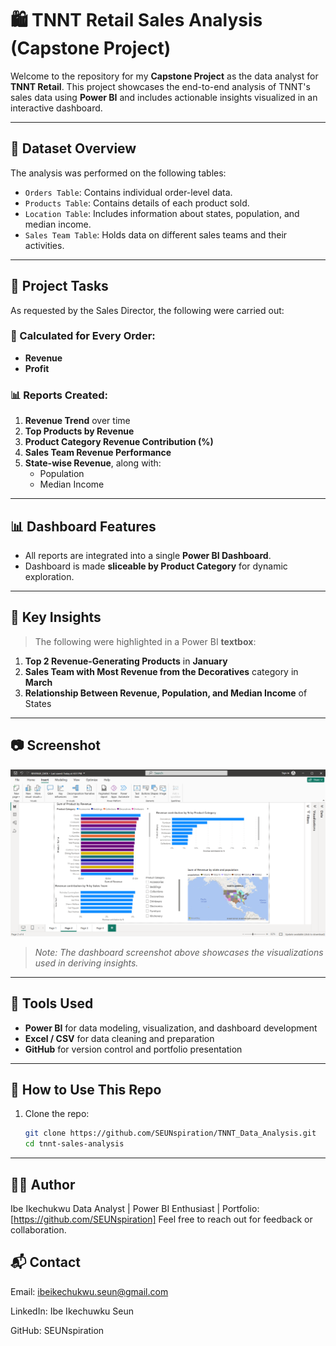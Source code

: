 # 🛍️ TNNT Retail Sales Analysis (Capstone Project)

Welcome to the repository for my **Capstone Project** as the data analyst for **TNNT Retail**. This project showcases the end-to-end analysis of TNNT's sales data using **Power BI** and includes actionable insights visualized in an interactive dashboard.

---

## 📁 Dataset Overview

The analysis was performed on the following tables:

- `Orders Table`: Contains individual order-level data.
- `Products Table`: Contains details of each product sold.
- `Location Table`: Includes information about states, population, and median income.
- `Sales Team Table`: Holds data on different sales teams and their activities.

---

## 🧮 Project Tasks

As requested by the Sales Director, the following were carried out:

### 🔢 Calculated for Every Order:

- **Revenue**
- **Profit**

### 📊 Reports Created:

1. **Revenue Trend** over time
2. **Top Products by Revenue**
3. **Product Category Revenue Contribution (%)**
4. **Sales Team Revenue Performance**
5. **State-wise Revenue**, along with:
   - Population
   - Median Income

---

## 📊 Dashboard Features

- All reports are integrated into a single **Power BI Dashboard**.
- Dashboard is made **sliceable by Product Category** for dynamic exploration.

---

## 🧠 Key Insights

> The following were highlighted in a Power BI **textbox**:

1. **Top 2 Revenue-Generating Products** in **January**
2. **Sales Team with Most Revenue from the Decoratives** category in **March**
3. **Relationship Between Revenue, Population, and Median Income** of States

---

## 📷 Screenshot

![Power BI Dashboard](./screenshots/revenue_data_2.png)

> _Note: The dashboard screenshot above showcases the visualizations used in deriving insights._

---

## 🚀 Tools Used

- **Power BI** for data modeling, visualization, and dashboard development
- **Excel / CSV** for data cleaning and preparation
- **GitHub** for version control and portfolio presentation

---

## 📌 How to Use This Repo

1. Clone the repo:
   ```bash
   git clone https://github.com/SEUNspiration/TNNT_Data_Analysis.git
   cd tnnt-sales-analysis

  ---

 ## 🧑‍💼 Author
Ibe Ikechukwu
Data Analyst | Power BI Enthusiast | Portfolio: [https://github.com/SEUNspiration]
Feel free to reach out for feedback or collaboration.

## 📬 Contact
Email: ibeikechukwu.seun@gmail.com

LinkedIn: Ibe Ikechuwku Seun

GitHub: SEUNspiration

